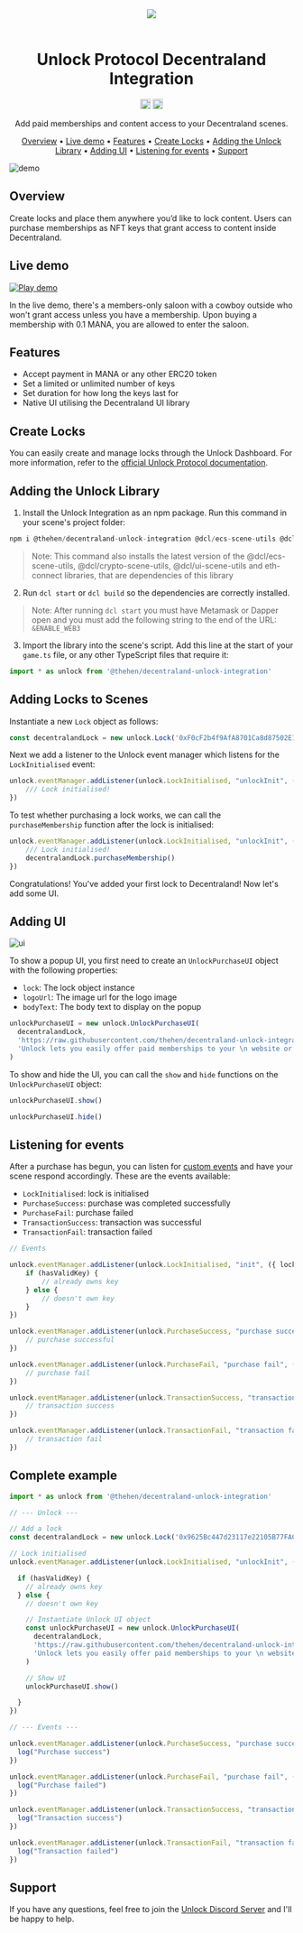 
<div align="center">
  <img src="https://github.com/thehen/decentraland-unlock-integration/blob/readme/docs/img/logo.png?raw=true"><br><br>
  <h1>
    Unlock Protocol Decentraland Integration
  </h1>

<p align="center">
  <a href="https://badge.fury.io/js/%40thehen%2Fdecentraland-unlock-integration"><img src="https://badge.fury.io/js/%40thehen%2Fdecentraland-unlock-integration.svg" alt="npm version" height="18"></a>
  <a href="https://badge.fury.io/js/%40thehen%2Fdecentraland-unlock-integration"><img src="https://img.shields.io/badge/License-Apache%202.0-blue.svg" alt="License Apache 2.0" height="18"></a>
</p>

  <p>Add paid memberships and content access to your Decentraland scenes.</p>
</div>

<p align="center">
  <a href="#overview">Overview</a> •
  <a href="#live-demo">Live demo</a> •
  <a href="#features">Features</a> •
  <a href="#create-locks">Create Locks</a> •
  <a href="#adding-the-unlock-library">Adding the Unlock Library</a> •
  <a href="#adding-ui">Adding UI</a> •
  <a href="#listening-for-events">Listening for events</a> •
  <a href="#support">Support</a>
</p>

![demo](https://github.com/thehen/decentraland-unlock-integration/blob/readme/docs/img/demo.gif?raw=true)

## Overview

Create locks and place them anywhere you’d like to lock content. Users can purchase memberships as NFT keys that grant access to content inside Decentraland.

## Live demo

<a href="https://play.decentraland.org/?position=39,-64"><img src="https://github.com/thehen/decentraland-unlock-integration/blob/readme/docs/img/playdemo.png?raw=true" alt="Play demo"></a>

In the live demo, there's a members-only saloon with a cowboy outside who won't grant access unless you have a membership. Upon buying a membership with 0.1 MANA, you are allowed to enter the saloon.

## Features 
- Accept payment in MANA or any other ERC20 token
- Set a limited or unlimited number of keys 
- Set duration for how long the keys last for
- Native UI utilising the Decentraland UI library

## Create Locks

You can easily create and manage locks through the Unlock Dashboard. For more information, refer to the [official Unlock Protocol documentation](https://docs.unlock-protocol.com/creators/deploying-lock).


## Adding the Unlock Library

1. Install the Unlock Integration as an npm package. Run this command in your scene's project folder:

```typescript
npm i @thehen/decentraland-unlock-integration @dcl/ecs-scene-utils @dcl/crypto-scene-utils @dcl/ui-scene-utils eth-connect -B
```

> Note: This command also installs the latest version of the @dcl/ecs-scene-utils, @dcl/crypto-scene-utils, @dcl/ui-scene-utils and eth-connect libraries, that are dependencies of this library

2. Run `dcl start` or `dcl build` so the dependencies are correctly installed.

> Note: After running `dcl start` you must have Metamask or Dapper open and you must add the following string to the end of the URL: `&ENABLE_WEB3`

3. Import the library into the scene's script. Add this line at the start of your `game.ts` file, or any other TypeScript files that require it:

```typescript
import * as unlock from '@thehen/decentraland-unlock-integration'
```

## Adding Locks to Scenes

Instantiate a new `Lock` object as follows:

```typescript
const decentralandLock = new unlock.Lock('0xF0cF2b4f9AfA8701Ca8d87502E14be5C855eA70e')
```

Next we add a listener to the Unlock event manager which listens for the `LockInitialised` event:

```typescript
unlock.eventManager.addListener(unlock.LockInitialised, "unlockInit", ({ lock, hasValidKey }) => {
    /// Lock initialised!
})
```
To test whether purchasing a lock works, we can call the `purchaseMembership` function after the lock is initialised:
```typescript
unlock.eventManager.addListener(unlock.LockInitialised, "unlockInit", ({ lock, hasValidKey }) => {
    /// Lock initialised!
    decentralandLock.purchaseMembership()
})
```
Congratulations! You've added your first lock to Decentraland! Now let's add some UI.

## Adding UI

![ui](https://github.com/thehen/decentraland-unlock-integration/blob/readme/docs/img/ui.jpg?raw=true)

To show a popup UI, you first need to create an `UnlockPurchaseUI` object with the following properties:

- `lock`: The lock object instance
- `logoUrl`: The image url for the logo image
- `bodyText`: The body text to display on the popup

```typescript
unlockPurchaseUI = new unlock.UnlockPurchaseUI(
  decentralandLock,
  'https://raw.githubusercontent.com/thehen/decentraland-unlock-integration/master/images/unlock-logo-black.png',
  'Unlock lets you easily offer paid memberships to your \n website or application. On this website, members \n can leave comments and participate in discussion. \n It is free to try! Just click "purchase" below.'
)
```
To show and hide the UI, you can call the `show` and `hide` functions on the `UnlockPurchaseUI` object:

```typescript
unlockPurchaseUI.show()
```

```typescript
unlockPurchaseUI.hide()
```

## Listening for events

After a purchase has begun, you can listen for [custom events](https://docs.decentraland.org/development-guide/custom-events/) and have your scene respond accordingly. These are the events available:

- `LockInitialised`: lock is initialised 
- `PurchaseSuccess`: purchase was completed successfully
- `PurchaseFail`: purchase failed
- `TransactionSuccess`: transaction was successful
- `TransactionFail`: transaction failed

```typescript
// Events

unlock.eventManager.addListener(unlock.LockInitialised, "init", ({ lock, hasValidKey }) => {
    if (hasValidKey) {
        // already owns key
    } else {
        // doesn't own key
    }
})

unlock.eventManager.addListener(unlock.PurchaseSuccess, "purchase success", ({ lock }) => {
    // purchase successful
})

unlock.eventManager.addListener(unlock.PurchaseFail, "purchase fail", ({ lock }) => {
    // purchase fail
})

unlock.eventManager.addListener(unlock.TransactionSuccess, "transaction success", ({ lock }) => {
    // transaction success
})

unlock.eventManager.addListener(unlock.TransactionFail, "transaction fail", ({ lock }) => {
    // transaction fail
})
```

## Complete example

```typescript
import * as unlock from '@thehen/decentraland-unlock-integration'

// --- Unlock ---

// Add a lock
const decentralandLock = new unlock.Lock('0x9625Bc447d23117e22105B77FAC015F6B970f0C0')

// Lock initialised
unlock.eventManager.addListener(unlock.LockInitialised, "unlockInit", ({ lock, hasValidKey }) => {

  if (hasValidKey) {
    // already owns key 
  } else {
    // doesn't own key

    // Instantiate Unlock UI object
    const unlockPurchaseUI = new unlock.UnlockPurchaseUI(
      decentralandLock,
      'https://raw.githubusercontent.com/thehen/decentraland-unlock-integration/master/images/unlock-logo-black.png',
      'Unlock lets you easily offer paid memberships to your \n website or application. On this website, members \n can leave comments and participate in discussion. \n It is free to try! Just click "purchase" below.'
    )

    // Show UI 
    unlockPurchaseUI.show()

  }
})

// --- Events ---

unlock.eventManager.addListener(unlock.PurchaseSuccess, "purchase success", ({ lock }) => {
  log("Purchase success")
})

unlock.eventManager.addListener(unlock.PurchaseFail, "purchase fail", ({ lock }) => {
  log("Purchase failed")
})

unlock.eventManager.addListener(unlock.TransactionSuccess, "transaction success", ({ lock }) => {
  log("Transaction success")
})

unlock.eventManager.addListener(unlock.TransactionFail, "transaction fail", ({ lock }) => {
  log("Transaction failed")
})

```

## Support

If you have any questions, feel free to join the [Unlock Discord Server](https://docs.unlock-protocol.com/creators/plugins-and-integrations/discord) and I'll be happy to help.